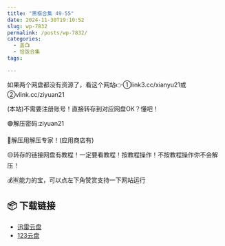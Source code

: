 ```yaml
---
title: "黑框合集 49-55"
date: 2024-11-30T19:10:52
slug: wp-7832
permalink: /posts/wp-7832/
categories:
  - 盖📺
  - 恰饭合集
tags:

---
```


如果两个网盘都没有资源了，看这个网站👉①link3.cc/xianyu21或②vlink.cc/ziyuan21

(本站)不需要注册账号！直接转存到对应网盘OK？懂吧！

🟢解压密码:ziyuan21

🔵解压用解压专家！(应用商店有)

🟡转存的链接网盘有教程！一定要看教程！按教程操作！不按教程操作你不会解压！

💰🈶能力的宝，可以点左下角赞赏支持一下网站运行

## 📦 下载链接
- [迅雷云盘](https://blziyuan21.com/pay-download/7832?key=d697c05ecb&down_id=0)
- [123云盘](https://blziyuan21.com/pay-download/7832?key=d697c05ecb&down_id=1)

